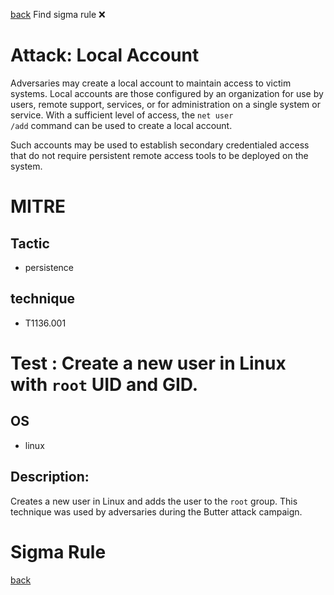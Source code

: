 
[back](../index.md)
Find sigma rule :x: 

# Attack: Local Account 

Adversaries may create a local account to maintain access to victim systems. Local accounts are those configured by an organization for use by users, remote support, services, or for administration on a single system or service. With a sufficient level of access, the <code>net user /add</code> command can be used to create a local account.

Such accounts may be used to establish secondary credentialed access that do not require persistent remote access tools to be deployed on the system.

# MITRE
## Tactic
  - persistence


## technique
  - T1136.001


# Test : Create a new user in Linux with `root` UID and GID.
## OS
  - linux


## Description:
Creates a new user in Linux and adds the user to the `root` group. This technique was used by adversaries during the Butter attack campaign.


# Sigma Rule


[back](../index.md)
